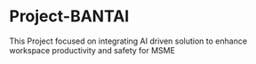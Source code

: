 # Project-BANTAI
This Project focused on integrating  AI driven solution to enhance workspace productivity and safety for MSME 
